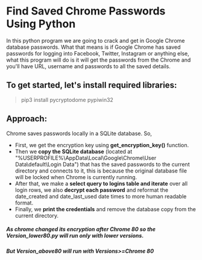 # Find Saved Chrome Passwords Using Python
In this python program we are going to crack and get in Google Chrome database passwords. What that means is if Google Chrome has saved passwords for logging into Facebook, Twitter, Instagram or anything else, what this program will do is it will get the passwords from the Chrome and  you'll have URL, username and passwords to all the saved details.

## To get started, let's install required libraries:
> pip3 install pycryptodome pypiwin32

## Approach:

Chrome saves passwords locally in a SQLite database. So,

- First, we get the encryption key using **get_encryption_key()** function.
- Then we **copy the SQLite database** (located at "%USERPROFILE%\AppData\Local\Google\Chrome\User Data\default\Login Data") that has the saved passwords to the current directory and connects to it, this is because the original database file will be locked when Chrome is currently running.
- After that, we make a **select query to logins table and iterate** over all login rows, we also **decrypt each password** and reformat the date_created and date_last_used date times to more human readable format.
- Finally, we **print the credentials** and remove the database copy from the current directory.


##### As chrome changed its encryption after Chrome 80 so the Version_lower80.py will run only with lower versions.
##### But Version_above80 will run with Versions>=Chrome 80

